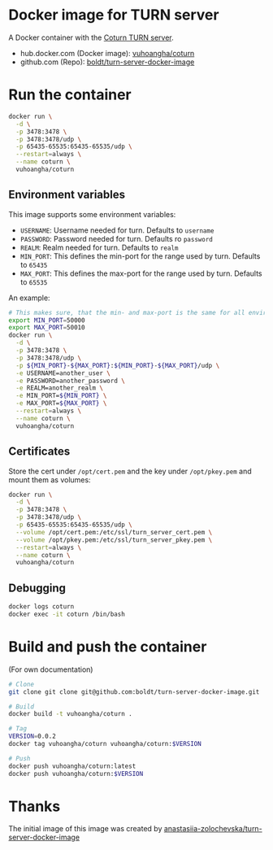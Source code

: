 # Docker image for TURN server

A Docker container with the [Coturn TURN server](https://github.com/coturn/coturn).

* hub.docker.com (Docker image): [vuhoangha/coturn](https://hub.docker.com/r/vuhoangha/coturn/)
* github.com (Repo): [boldt/turn-server-docker-image](https://github.com/boldt/turn-server-docker-image)

# Run the container

```bash
docker run \
  -d \
  -p 3478:3478 \
  -p 3478:3478/udp \
  -p 65435-65535:65435-65535/udp \
  --restart=always \
  --name coturn \
  vuhoangha/coturn
```

## Environment variables

This image supports some environment variables:

* `USERNAME`: Username needed for turn. Defaults to `username`
* `PASSWORD`: Password needed for turn. Defaults ro `password`
* `REALM`: Realm needed for turn. Defaults to `realm`
* `MIN_PORT`: This defines the min-port for the range used by turn. Defaults to `65435`
* `MAX_PORT`: This defines the max-port for the range used by turn. Defaults to `65535`

An example:

```bash
# This makes sure, that the min- and max-port is the same for all environment variables
export MIN_PORT=50000
export MAX_PORT=50010
docker run \
  -d \
  -p 3478:3478 \
  -p 3478:3478/udp \
  -p ${MIN_PORT}-${MAX_PORT}:${MIN_PORT}-${MAX_PORT}/udp \
  -e USERNAME=another_user \
  -e PASSWORD=another_password \
  -e REALM=another_realm \
  -e MIN_PORT=${MIN_PORT} \
  -e MAX_PORT=${MAX_PORT} \
  --restart=always \
  --name coturn \
  vuhoangha/coturn
```

## Certificates

Store the cert under `/opt/cert.pem` and the key under `/opt/pkey.pem` and mount them as volumes:

```bash
docker run \
  -d \
  -p 3478:3478 \
  -p 3478:3478/udp \
  -p 65435-65535:65435-65535/udp \
  --volume /opt/cert.pem:/etc/ssl/turn_server_cert.pem \
  --volume /opt/pkey.pem:/etc/ssl/turn_server_pkey.pem \
  --restart=always \
  --name coturn \
  vuhoangha/coturn
```

## Debugging

```bash
docker logs coturn
docker exec -it coturn /bin/bash
```

# Build and push the container

(For own documentation)

```bash
# Clone
git clone git clone git@github.com:boldt/turn-server-docker-image.git

# Build
docker build -t vuhoangha/coturn .

# Tag
VERSION=0.0.2
docker tag vuhoangha/coturn vuhoangha/coturn:$VERSION

# Push
docker push vuhoangha/coturn:latest
docker push vuhoangha/coturn:$VERSION
```

# Thanks

The initial image of this image was created by [anastasiia-zolochevska/turn-server-docker-image](https://github.com/anastasiia-zolochevska/turn-server-docker-image)

